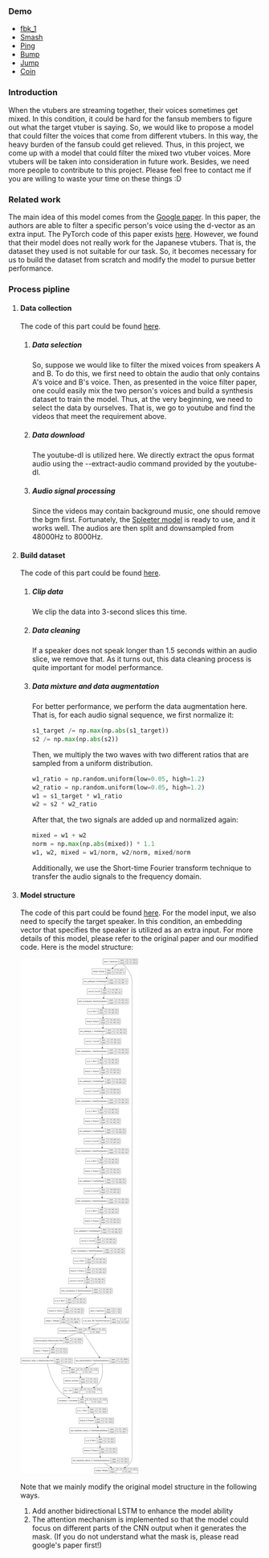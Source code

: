 ### Demo

<html lang="en">
  <head>
    <meta charset="utf-8">
    <script src="sounds.js" type="text/javascript"></script>
<!--     <link rel="stylesheet" type="text/css" href="style.css" /> -->
  </head>
  <body>
    <ul>
      <li><a href="#" onclick="playSound('sound/fbk_1.wav'); return false;">fbk_1</a></li>
      <li><a href="#" onclick="playSound('smash'); return false;">Smash</a></li>
      <li><a href="#" onclick="playSound('ping'); return false;">Ping</a></li>
      <li><a href="#" onclick="playSound('bump');">Bump</a></li>
      <li><a href="#" onclick="playSound('jump');">Jump</a></li>
      <li><a href="#" onclick="playSound('coin');">Coin</a></li>
    </ul>
  </body>
</html>

### Introduction

When the vtubers are streaming together, their voices sometimes get mixed. In this condition, it could be hard for the fansub members to figure out what the target vtuber is saying. So, we would like to propose a model that could filter the voices that come from different vtubers. In this way, the heavy burden of the fansub could get relieved. Thus, in this project, we come up with a model that could filter the mixed two vtuber voices. More vtubers will be taken into consideration in future work. Besides, we need more people to contribute to this project. Please feel free to contact me if you are willing to waste your time on these things :D

### Related work

The main idea of this model comes from the [Google paper](https://arxiv.org/abs/1810.04826). In this paper, the authors are able to filter a specific person's voice using the d-vector as an extra input. The PyTorch code of this paper exists [here](https://github.com/mindslab-ai/voicefilter.git). However, we found that their model does not really work for the Japanese vtubers. That is, the dataset they used is not suitable for our task. So, it becomes necessary for us to build the dataset from scratch and modify the model to pursue better performance.

### Process pipline

1. #### Data collection

   The code of this part could be found [here](https://colab.research.google.com/drive/1LYtwVfCYxlKUDYotXq-dauGZZ4aH-pix?usp=sharing).

   1. ##### Data selection

      So, suppose we would like to filter the mixed voices from speakers A and B. To do this, we first need to obtain the audio that only contains A's voice and B's voice. Then, as presented in the voice filter paper, one could easily mix the two person's voices and build a synthesis dataset to train the model. Thus, at the very beginning, we need to select the data by ourselves. That is, we go to youtube and find the videos that meet the requirement above.

   2. ##### Data download

      The youtube-dl is utilized here. We directly extract the opus format audio using the --extract-audio command provided by the youtube-dl.

   3. ##### Audio signal processing

      Since the videos may contain background music, one should remove the bgm first. Fortunately, the [Spleeter model](https://github.com/deezer/spleeter.git) is ready to use, and it works well. The audios are then split and downsampled from 48000Hz to 8000Hz.

2. #### Build dataset

   The code of this part could be found [here](https://colab.research.google.com/drive/1m-UXb9fIFwFDEANQf3eBLFopsmFgbtSd?usp=sharing).

   1. ##### Clip data

      We clip the data into 3-second slices this time.

   2. ##### Data cleaning

      If a speaker does not speak longer than 1.5 seconds within an audio slice, we remove that. As it turns out, this data cleaning process is quite important for model performance.

   3. ##### Data mixture and data augmentation

      For better performance, we perform the data augmentation here. That is, for each audio signal sequence, we first normalize it:

      ```python
      s1_target /= np.max(np.abs(s1_target))
      s2 /= np.max(np.abs(s2))
      ```

      Then, we multiply the two waves with two different ratios that are sampled from a uniform distribution. 

      ```python
      w1_ratio = np.random.uniform(low=0.05, high=1.2)
      w2_ratio = np.random.uniform(low=0.05, high=1.2)
      w1 = s1_target * w1_ratio
      w2 = s2 * w2_ratio
      ```

      After that, the two signals are added up and normalized again:

      ```python
      mixed = w1 + w2
      norm = np.max(np.abs(mixed)) * 1.1
      w1, w2, mixed = w1/norm, w2/norm, mixed/norm
      ```

      Additionally, we use the Short-time Fourier transform technique to transfer the audio signals to the frequency domain.

3. #### Model structure

   The code of this part could be found [here](https://colab.research.google.com/drive/17KOywcQpox86Ey5CMGkioN-f5xWUBpTz?usp=sharing). For the model input, we also need to specify the target speaker. In this condition, an embedding vector that specifies the speaker is utilized as an extra input. For more details of this model, please refer to the original paper and our modified code. Here is the model structure:

   <p>
    <img src="model (9).png"/>
   </p>

   Note that we mainly modify the original model structure in the following ways.

   1. Add another bidirectional LSTM to enhance the model ability
   2. The attention mechanism is implemented so that the model could focus on different parts of the CNN output when it generates the mask. (If you do not understand what the mask is, please read google's paper first!)
